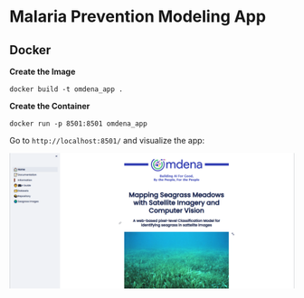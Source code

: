 # Malaria Prevention Modeling App

## Docker

**Create the Image**
```
docker build -t omdena_app .
```

**Create the Container**
```
docker run -p 8501:8501 omdena_app
```

Go to ```http://localhost:8501/``` and visualize the app:

![Home View](./src/home_view.PNG)